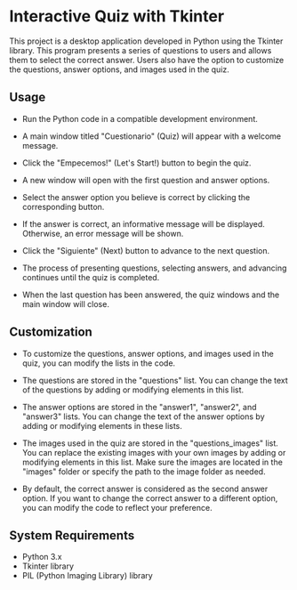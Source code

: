 # Interactive Quiz with Tkinter

This project is a desktop application developed in Python using the Tkinter library. This program presents a series of questions to users and allows them to select the correct answer. Users also have the option to customize the questions, answer options, and images used in the quiz.

## Usage
- Run the Python code in a compatible development environment.

- A main window titled "Cuestionario" (Quiz) will appear with a welcome message.

- Click the "Empecemos!" (Let's Start!) button to begin the quiz.

- A new window will open with the first question and answer options.

- Select the answer option you believe is correct by clicking the corresponding button.

- If the answer is correct, an informative message will be displayed. Otherwise, an error message will be shown.

- Click the "Siguiente" (Next) button to advance to the next question.

- The process of presenting questions, selecting answers, and advancing continues until the quiz is completed.

- When the last question has been answered, the quiz windows and the main window will close.

## Customization
- To customize the questions, answer options, and images used in the quiz, you can modify the lists in the code.

- The questions are stored in the "questions" list. You can change the text of the questions by adding or modifying elements in this list.

- The answer options are stored in the "answer1", "answer2", and "answer3" lists. You can change the text of the answer options by adding or modifying elements in these lists.

- The images used in the quiz are stored in the "questions_images" list. You can replace the existing images with your own images by adding or modifying elements in this list. Make sure the images are located in the "images" folder or specify the path to the image folder as needed.

- By default, the correct answer is considered as the second answer option. If you want to change the correct answer to a different option, you can modify the code to reflect your preference.

## System Requirements
- Python 3.x
- Tkinter library
- PIL (Python Imaging Library) library
